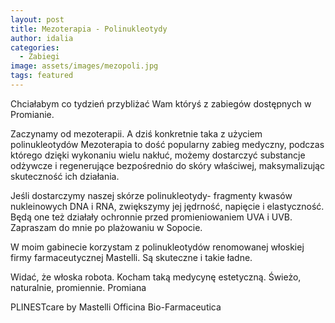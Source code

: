 ```yaml
---
layout: post
title: Mezoterapia - Polinukleotydy
author: idalia
categories:
  - Zabiegi
image: assets/images/mezopoli.jpg
tags: featured
---
```

Chciałabym co tydzień przybliżać Wam któryś z zabiegów dostępnych w Promianie.


Zaczynamy od mezoterapii. A dziś konkretnie taka z użyciem polinukleotydów
Mezoterapia to dość popularny zabieg medyczny, podczas którego dzięki wykonaniu wielu nakłuć, możemy dostarczyć substancje odżywcze i regenerujące bezpośrednio do skóry właściwej, maksymalizując skuteczność ich działania.


Jeśli dostarczymy naszej skórze polinukleotydy- fragmenty kwasów nukleinowych DNA i RNA, zwiększymy jej jędrność, napięcie i elastyczność. Będą one też działały ochronnie przed promieniowaniem UVA i UVB. Zapraszam do mnie po plażowaniu w Sopocie.


W moim gabinecie korzystam z polinukleotydów renomowanej włoskiej firmy farmaceutycznej Mastelli. Są skuteczne i takie ładne.

Widać, że włoska robota.
Kocham taką medycynę estetyczną.
Świeżo, naturalnie, promiennie. Promiana


PLINESTcare by Mastelli Officina Bio-Farmaceutica
